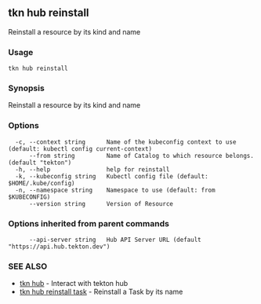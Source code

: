 ## tkn hub reinstall

Reinstall a resource by its kind and name

### Usage

```
tkn hub reinstall
```

### Synopsis

Reinstall a resource by its kind and name

### Options

```
  -c, --context string      Name of the kubeconfig context to use (default: kubectl config current-context)
      --from string         Name of Catalog to which resource belongs. (default "tekton")
  -h, --help                help for reinstall
  -k, --kubeconfig string   Kubectl config file (default: $HOME/.kube/config)
  -n, --namespace string    Namespace to use (default: from $KUBECONFIG)
      --version string      Version of Resource
```

### Options inherited from parent commands

```
      --api-server string   Hub API Server URL (default "https://api.hub.tekton.dev")
```

### SEE ALSO

* [tkn hub](tkn_hub.md)	 - Interact with tekton hub
* [tkn hub reinstall task](tkn_hub_reinstall_task.md)	 - Reinstall a Task by its name

